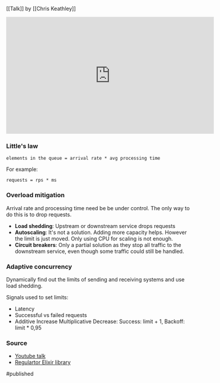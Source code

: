[[Talk]] by [[Chris Keathley]]

<iframe width="560" height="315" src="https://www.youtube.com/embed/-oQl1xv0hDk" frameborder="0" allow="accelerometer; autoplay; encrypted-media; gyroscope; picture-in-picture" allowfullscreen></iframe>

### Little's law
```
elements in the queue = arrival rate * avg processing time
```

For example:
```
requests = rps * ms
```

### Overload mitigation
Arrival rate and processing time need be be under control. The only way to do this is to drop requests.

- **Load shedding**: Upstream or downstream service drops requests
- **Autoscaling**: It's not a solution. Adding more capacity helps. However the limit is just moved. Only using CPU for scaling is not enough. 
- **Circuit breakers**: Only a partial solution as they stop all traffic to the downstream service, even though some traffic could still be handled.

### Adaptive concurrency
Dynamically find out the limits of sending and receiving systems and use load shedding.

Signals used to set limits:
- Latency
- Successful vs failed requests
- Additive Increase Multiplicative Decrease: Success: limit + 1, Backoff: limit * 0,95 

### Source 
- [Youtube talk](https://www.youtube.com/watch?v=-oQl1xv0hDk)
- [Regulartor Elixir library](https://github.com/keathley/regulator)

#published 